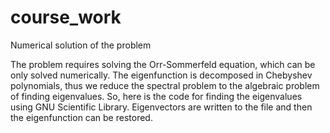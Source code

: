 # course_work
Numerical solution of the problem 

The problem requires solving the Orr-Sommerfeld equation, which can be only solved numerically. The eigenfunction is decomposed in Chebyshev polynomials, thus we reduce the spectral problem to the algebraic problem of finding eigenvalues. So, here is the code for finding the eigenvalues using GNU Scientific Library. Eigenvectors are written to the file and then the eigenfunction can be restored.
